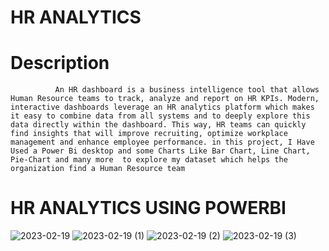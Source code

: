 
# HR ANALYTICS

# Description
              An HR dashboard is a business intelligence tool that allows Human Resource teams to track, analyze and report on HR KPIs. Modern, interactive dashboards leverage an HR analytics platform which makes it easy to combine data from all systems and to deeply explore this data directly within the dashboard. This way, HR teams can quickly find insights that will improve recruiting, optimize workplace management and enhance employee performance. in this project, I Have Used a Power Bi desktop and some Charts Like Bar Chart, Line Chart, Pie-Chart and many more  to explore my dataset which helps the organization find a Human Resource team 



        
 

 # HR ANALYTICS USING POWERBI
![2023-02-19](https://user-images.githubusercontent.com/103365435/220012903-213058c5-82b6-4db0-b06d-82e711316979.png)
![2023-02-19 (1)](https://user-images.githubusercontent.com/103365435/220012925-06cdf9a0-45a1-44aa-82e0-fd1408666b00.png)
![2023-02-19 (2)](https://user-images.githubusercontent.com/103365435/220012952-3bf7b2c6-6235-42ae-81cb-723c523699ae.png)
![2023-02-19 (3)](https://user-images.githubusercontent.com/103365435/220012978-b4c8a9cf-d723-41ba-8567-9201b1c56796.png)
